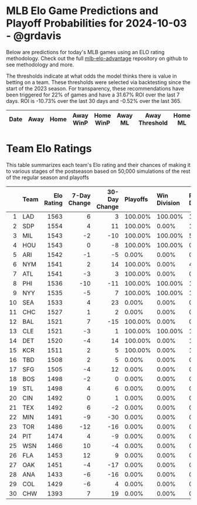 # MLB Elo Game Predictions and Playoff Probabilities for 2024-10-03 - @grdavis
Below are predictions for today's MLB games using an ELO rating methodology. Check out the full [mlb-elo-advantage](https://github.com/grdavis/mlb-elo-advantage) repository on github to see methodology and more.

The thresholds indicate at what odds the model thinks there is value in betting on a team. These thresholds were selected via backtesting since the start of the 2023 season. For transparency, these recommendations have been triggered for 22% of games and have a 31.67% ROI over the last 7 days. ROI is -10.73% over the last 30 days and -0.52% over the last 365.

| Date   | Away   | Home   | Away WinP   | Home WinP   | Away ML   | Away Threshold   | Home ML   | Home Threshold   |
|--------|--------|--------|-------------|-------------|-----------|------------------|-----------|------------------|

# Team Elo Ratings
This table summarizes each team's Elo rating and their chances of making it to various stages of the postseason based on 50,000 simulations of the rest of the regular season and playoffs

|    | Team   |   Elo Rating |   7-Day Change |   30-Day Change | Playoffs   | Win Division   | Reach Div. Rd.   | Reach CS   | Reach WS   | Win WS   |
|---:|:-------|-------------:|---------------:|----------------:|:-----------|:---------------|:-----------------|:-----------|:-----------|:---------|
|  1 | LAD    |         1563 |              6 |               3 | 100.00%    | 100.00%        | 100.00%          | 54.63%     | 33.18%     | 22.10%   |
|  2 | SDP    |         1554 |              4 |              11 | 100.00%    | 0.00%          | 100.00%          | 45.37%     | 26.00%     | 16.52%   |
|  3 | MIL    |         1543 |             -2 |             -10 | 100.00%    | 100.00%        | 53.75%           | 27.67%     | 11.68%     | 6.85%    |
|  4 | HOU    |         1543 |              0 |              -8 | 100.00%    | 100.00%        | 0.00%            | 0.00%      | 0.00%      | 0.00%    |
|  5 | ARI    |         1542 |             -1 |              -5 | 0.00%      | 0.00%          | 0.00%            | 0.00%      | 0.00%      | 0.00%    |
|  6 | NYM    |         1541 |              2 |              14 | 100.00%    | 0.00%          | 46.25%           | 23.27%     | 9.47%      | 5.61%    |
|  7 | ATL    |         1541 |             -3 |               3 | 100.00%    | 0.00%          | 0.00%            | 0.00%      | 0.00%      | 0.00%    |
|  8 | PHI    |         1536 |            -10 |             -11 | 100.00%    | 100.00%        | 100.00%          | 49.06%     | 19.67%     | 10.86%   |
|  9 | NYY    |         1535 |             -5 |               7 | 100.00%    | 100.00%        | 100.00%          | 59.65%     | 33.89%     | 14.65%   |
| 10 | SEA    |         1533 |              4 |              23 | 0.00%      | 0.00%          | 0.00%            | 0.00%      | 0.00%      | 0.00%    |
| 11 | CHC    |         1527 |              1 |               2 | 0.00%      | 0.00%          | 0.00%            | 0.00%      | 0.00%      | 0.00%    |
| 12 | BAL    |         1521 |              7 |             -15 | 100.00%    | 0.00%          | 0.00%            | 0.00%      | 0.00%      | 0.00%    |
| 13 | CLE    |         1521 |             -3 |               1 | 100.00%    | 100.00%        | 100.00%          | 51.24%     | 24.37%     | 8.89%    |
| 14 | DET    |         1520 |             -4 |              14 | 100.00%    | 0.00%          | 100.00%          | 48.76%     | 22.71%     | 8.36%    |
| 15 | KCR    |         1511 |              2 |               5 | 100.00%    | 0.00%          | 100.00%          | 40.35%     | 19.03%     | 6.17%    |
| 16 | TBD    |         1508 |              2 |               5 | 0.00%      | 0.00%          | 0.00%            | 0.00%      | 0.00%      | 0.00%    |
| 17 | SFG    |         1505 |             -4 |              12 | 0.00%      | 0.00%          | 0.00%            | 0.00%      | 0.00%      | 0.00%    |
| 18 | BOS    |         1498 |             -2 |               0 | 0.00%      | 0.00%          | 0.00%            | 0.00%      | 0.00%      | 0.00%    |
| 19 | STL    |         1498 |              4 |               6 | 0.00%      | 0.00%          | 0.00%            | 0.00%      | 0.00%      | 0.00%    |
| 20 | CIN    |         1492 |              0 |               1 | 0.00%      | 0.00%          | 0.00%            | 0.00%      | 0.00%      | 0.00%    |
| 21 | TEX    |         1492 |              6 |              -2 | 0.00%      | 0.00%          | 0.00%            | 0.00%      | 0.00%      | 0.00%    |
| 22 | MIN    |         1491 |             -9 |             -30 | 0.00%      | 0.00%          | 0.00%            | 0.00%      | 0.00%      | 0.00%    |
| 23 | TOR    |         1486 |            -12 |             -16 | 0.00%      | 0.00%          | 0.00%            | 0.00%      | 0.00%      | 0.00%    |
| 24 | PIT    |         1474 |              4 |              -9 | 0.00%      | 0.00%          | 0.00%            | 0.00%      | 0.00%      | 0.00%    |
| 25 | WSN    |         1466 |             10 |              -4 | 0.00%      | 0.00%          | 0.00%            | 0.00%      | 0.00%      | 0.00%    |
| 26 | FLA    |         1453 |             12 |               9 | 0.00%      | 0.00%          | 0.00%            | 0.00%      | 0.00%      | 0.00%    |
| 27 | OAK    |         1451 |             -4 |             -17 | 0.00%      | 0.00%          | 0.00%            | 0.00%      | 0.00%      | 0.00%    |
| 28 | ANA    |         1433 |             -6 |             -16 | 0.00%      | 0.00%          | 0.00%            | 0.00%      | 0.00%      | 0.00%    |
| 29 | COL    |         1429 |             -6 |               4 | 0.00%      | 0.00%          | 0.00%            | 0.00%      | 0.00%      | 0.00%    |
| 30 | CHW    |         1393 |              7 |              19 | 0.00%      | 0.00%          | 0.00%            | 0.00%      | 0.00%      | 0.00%    |